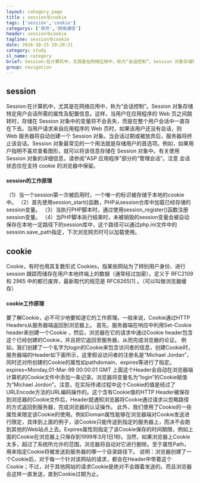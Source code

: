 ```yaml
---
layout: category_page
title : session与cookie
tags: ['session','cookie']
categorys: ['软件','网络通信']
header: session与cookie
tagline: session与cookie
date: 2016-10-15 19:20:21
category: study
sl_name: category
brief: Session:在计算机中，尤其是在网络应用中，称为“会话控制”。Session 对象存储特定用户会话所需的属性及配置信息。Cookie，有时也用其复数形式 Cookies，指某些网站为了辨别用户身份、进行 session 跟踪而储存在用户本地终端上的数据（通常经过加密）。定义于 RFC2109 和 2965 中的都已废弃，最新取代的规范是 RFC6265  。（可以叫做浏览器缓存）
group: navigation
---
```

<h2>session</h2>
<p>
Session:在计算机中，尤其是在网络应用中，称为“会话控制”。Session 对象存储特定用户会话所需的属性及配置信息。这样，当用户在应用程序的 Web 页之间跳转时，存储在 Session 对象中的变量将不会丢失，而是在整个用户会话中一直存在下去。当用户请求来自应用程序的 Web 页时，如果该用户还没有会话，则 Web 服务器将自动创建一个 Session 对象。当会话过期或被放弃后，服务器将终止该会话。Session 对象最常见的一个用法就是存储用户的首选项。例如，如果用户指明不喜欢查看图形，就可以将该信息存储在 Session 对象中。有关使用 Session 对象的详细信息，请参阅“ASP 应用程序”部分的“管理会话”。注意 会话状态仅在支持 cookie 的浏览器中保留。
</p>
<h4>session的工作原理</h4>
<p>
（1）当一个session第一次被启用时，一个唯一的标识被存储于本地的cookie中。
（2）首先使用session_start()函数，PHP从session仓库中加载已经存储的session变量。
（3）当执行PHP脚本时，通过使用session_register()函数注册session变量。
（4）当PHP脚本执行结束时，未被销毁的session变量会被自动保存在本地一定路径下的session库中，这个路径可以通过php.ini文件中的session.save_path指定，下次浏览网页时可以加载使用。
</P>
<h2>cookie</h2>
<p>
    Cookie，有时也用其复数形式 Cookies，指某些网站为了辨别用户身份、进行 session 跟踪而储存在用户本地终端上的数据（通常经过加密）。定义于 RFC2109 和 2965 中的都已废弃，最新取代的规范是 RFC6265[1]  。（可以叫做浏览器缓存）
</p>
<h4>cookie工作原理</h4>
<p>
    要了解Cookie，必不可少地要知道它的工作原理。一般来说，Cookie通过HTTP Headers从服务器端返回到浏览器上。
首先，服务器端在响应中利用Set-Cookie header来创建一个Cookie ，然后，浏览器在它的请求中通过Cookie header包含这个已经创建的Cookie，并且把它返回至服务器，从而完成浏览器的论证。
例如，我们创建了一个名字为login的Cookie来包含访问者的信息，创建Cookie时，服务器端的Header如下面所示，这里假设访问者的注册名是“Michael Jordan”，同时还对所创建的Cookie的属性如pathdomain、expires等进行了指定。
expires=Monday,01-Mar-99 00:00:01 GMT
上面这个Header会自动在浏览器端计算机的Cookie文件中添加一条记录。浏览器将变量名为“login”的Cookie赋值为“Michael Jordon”。注意，在实际传递过程中这个Cookie的值是经过了URLEncode方法的URL编码操作的。这个含有Cookie值的HTTP Header被保存到浏览器的Cookie文件后，Header就通知浏览器将Cookie通过请求以忽略路径的方式返回到服务器，完成浏览器的认证操作。
此外，我们使用了Cookie的一些属性来限定该Cookie的使用。例如Domain属性能够在浏览器端对Cookie发送进行限定，具体到上面的例子，该Cookie只能传送到指定的服务器上，而决不会跑到其他的Web站点上去。Expires属性则指定了该Cookie保存的时间期限，例如上面的Cookie在浏览器上只保存到1999年3月1日1秒。当然，如果浏览器上Cookie 太多，超过了系统所允许的范围，浏览器将自动对它进行删除。至于属性Path，用来指定Cookie将被发送到服务器的哪一个目录路径下。
说明：浏览器创建了一个Cookie后，对于每一个针对该网站的请求，都会在Header中带着这个Cookie；不过，对于其他网站的请求Cookie是绝对不会跟着发送的。而且浏览器会这样一直发送，直到Cookie过期为止。
</p>